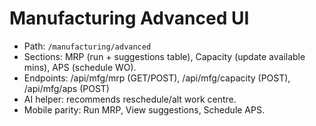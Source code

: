 # Manufacturing Advanced UI

- Path: `/manufacturing/advanced`
- Sections: MRP (run + suggestions table), Capacity (update available mins), APS (schedule WO).
- Endpoints: /api/mfg/mrp (GET/POST), /api/mfg/capacity (POST), /api/mfg/aps (POST)
- AI helper: recommends reschedule/alt work centre.
- Mobile parity: Run MRP, View suggestions, Schedule APS.
